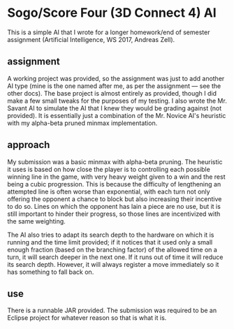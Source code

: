 # Sogo/Score Four (3D Connect 4) AI

This is a simple AI that I wrote for a longer homework/end of semester assignment (Artificial Intelligence, WS 2017, Andreas Zell).

## assignment

A working project was provided, so the assignment was just to add another AI type (mine is the one named after me, as per the assignment — see the other docs). The base project is almost entirely as provided, though I did make a few small tweaks for the purposes of my testing. I also wrote the Mr. Savant AI to simulate the AI that I knew they would be grading against (not provided). It is essentially just a combination of the Mr. Novice AI's heuristic with my alpha-beta pruned minmax implementation.

## approach

My submission was a basic minmax with alpha-beta pruning. The heuristic it uses is based on how close the player is to controlling each possible winning line in the game, with very heavy weight given to a win and the rest being a cubic progression. This is because the difficulty of lengthening an attempted line is often worse than exponential, with each turn not only offering the opponent a chance to block but also increasing their incentive to do so. Lines on which the opponent has lain a piece are no use, but it is still important to hinder their progress, so those lines are incentivized with the same weighting.

The AI also tries to adapt its search depth to the hardware on which it is running and the time limit provided; if it notices that it used only a small enough fraction (based on the branching factor) of the allowed time on a turn, it will search deeper in the next one. If it runs out of time it will reduce its search depth. However, it will always register a move immediately so it has something to fall back on.

## use

There is a runnable JAR provided. The submission was required to be an Eclipse project for whatever reason so that is what it is.
